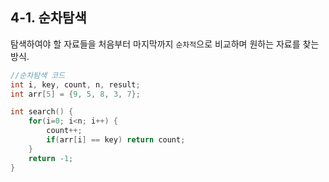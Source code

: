 ## 4-1. 순차탐색



탐색하여야 할 자료들을 처음부터 마지막까지 `순차적`으로 비교하며 원하는 자료를 찾는 방식.

```c
//순차탐색 코드
int i, key, count, n, result;
int arr[5] = {9, 5, 8, 3, 7};

int search() {
	for(i=0; i<n; i++) {
		count++;
		if(arr[i] == key) return count;
	}
	return -1;
}
```